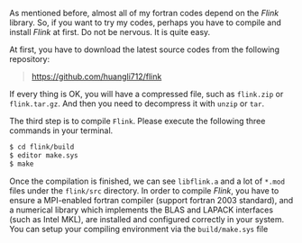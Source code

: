 As mentioned before, almost all of my fortran codes depend on the *Flink* library. So, if you want to try my codes, perhaps you have to compile and install *Flink* at first. Do not be nervous. It is quite easy.

At first, you have to download the latest source codes from the following repository:

> https://github.com/huangli712/flink

If every thing is OK, you will have a compressed file, such as `flink.zip` or `flink.tar.gz`. And then you need to decompress it with `unzip` or `tar`.

The third step is to compile `Flink`. Please execute the following three commands in your terminal.

```sh
$ cd flink/build
$ editor make.sys
$ make
```

Once the compilation is finished, we can see `libflink.a` and a lot of `*.mod` files under the `flink/src` directory. In order to compile *Flink*, you have to ensure a MPI-enabled fortran compiler (support fortran 2003 standard), and a numerical library which implements the BLAS and LAPACK interfaces (such as Intel MKL), are installed and configured correctly in your system. You can setup your compiling environment via the `build/make.sys` file